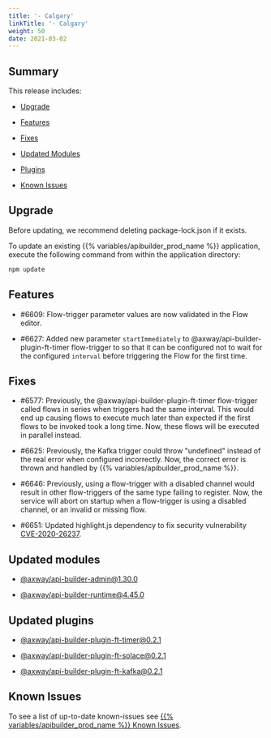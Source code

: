 ```yaml
---
title: '- Calgary'
linkTitle: '- Calgary'
weight: 50
date: 2021-03-02
---
```


## Summary

This release includes:

* [Upgrade](#upgrade)

* [Features](#features)

* [Fixes](#fixes)

* [Updated Modules](#updated-modules)

* [Plugins](#updated-plugins)

* [Known Issues](#known-issues)

## Upgrade

Before updating, we recommend deleting package-lock.json if it exists.

To update an existing {{% variables/apibuilder_prod_name %}} application, execute the following command from within the application directory:

```bash
npm update
```

## Features

* #6609: Flow-trigger parameter values are now validated in the Flow editor.

* #6627: Added new parameter `startImmediately` to @axway/api-builder-plugin-ft-timer flow-trigger to so that it can be configured not to wait for the configured `interval` before triggering the Flow for the first time.

## Fixes

* #6577: Previously, the @axway/api-builder-plugin-ft-timer flow-trigger called flows in series when triggers had the same interval. This would end up causing flows to execute much later than expected if the first flows to be invoked took a long time. Now, these flows will be executed in parallel instead.

* #6625: Previously, the Kafka trigger could throw "undefined" instead of the real error when configured incorrectly. Now, the correct error is thrown and handled by {{% variables/apibuilder_prod_name %}}.

* #6646: Previously, using a flow-trigger with a disabled channel would result in other flow-triggers of the same type failing to register. Now, the service will abort on startup when a flow-trigger is using a disabled channel, or an invalid or missing flow.

* #6651: Updated highlight.js dependency to fix security vulnerability [CVE-2020-26237](https://github.com/advisories/GHSA-vfrc-7r7c-w9mx).

## Updated modules

* [@axway/api-builder-admin@1.30.0](https://www.npmjs.com/package/@axway/api-builder-admin/v/1.30.0)

* [@axway/api-builder-runtime@4.45.0](https://www.npmjs.com/package/@axway/api-builder-runtime/v/4.45.0)

## Updated plugins

* [@axway/api-builder-plugin-ft-timer@0.2.1](https://www.npmjs.com/package/@axway/api-builder-plugin-ft-timer/v/0.2.1)

* [@axway/api-builder-plugin-ft-solace@0.2.1](https://www.npmjs.com/package/@axway/api-builder-plugin-ft-solace/v/0.2.1)

* [@axway/api-builder-plugin-ft-kafka@0.2.1](https://www.npmjs.com/package/@axway/api-builder-plugin-ft-kafka/v/0.2.1)

## Known Issues

To see a list of up-to-date known-issues see [{{% variables/apibuilder_prod_name %}} Known Issues](/docs/known_issues/).
